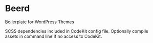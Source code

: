 Beerd
=====

Boilerplate for WordPress Themes

SCSS dependencies included in CodeKit config file. Optionally compile assets in command line if no access to CodeKit.
